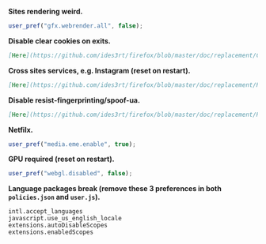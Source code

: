 **Sites rendering weird.**
``` js
user_pref("gfx.webrender.all", false);
```

**Disable clear cookies on exits.**
``` md
[Here](https://github.com/ides3rt/firefox/blob/master/doc/replacement/Cookies.md)
```

**Cross sites services, e.g. Instagram (reset on restart).**
``` md
[Here](https://github.com/ides3rt/firefox/blob/master/doc/replacement/Referer.md)
```

**Disable resist-fingerprinting/spoof-ua.**
``` md
[Here](https://github.com/ides3rt/firefox/blob/master/doc/replacement/RFP.md)
```

**Netfilx.**
``` js
user_pref("media.eme.enable", true);
```

**GPU required (reset on restart).**
``` js
user_pref("webgl.disabled", false);
```

**Language packages break (remove these 3 preferences in both `policies.json` and `user.js`).**
```
intl.accept_languages
javascript.use_us_english_locale
extensions.autoDisableScopes
extensions.enabledScopes
```
